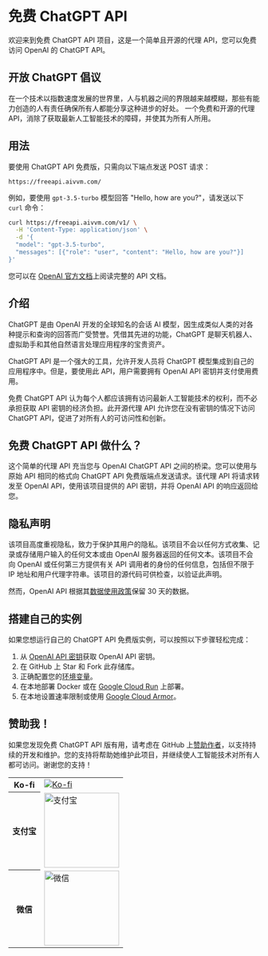 # 免费 ChatGPT API

欢迎来到免费 ChatGPT API 项目，这是一个简单且开源的代理 API，您可以免费访问 OpenAI 的 ChatGPT API。

## 开放 ChatGPT 倡议

在一个技术以指数速度发展的世界里，人与机器之间的界限越来越模糊，那些有能力创造的人有责任确保所有人都能分享这种进步的好处。
一个免费和开源的代理 API，消除了获取最新人工智能技术的障碍，并使其为所有人所用。

## 用法

要使用 ChatGPT API 免费版，只需向以下端点发送 POST 请求：

```raw
https://freeapi.aivvm.com/
```

例如，要使用 `gpt-3.5-turbo` 模型回答 "Hello, how are you?"，请发送以下 `curl` 命令：

```sh
curl https://freeapi.aivvm.com/v1/ \
  -H 'Content-Type: application/json' \
  -d '{
  "model": "gpt-3.5-turbo",
  "messages": [{"role": "user", "content": "Hello, how are you?"}]
}'
```

您可以在 [OpenAI 官方文档](https://platform.openai.com/docs/api-reference/chat/create)上阅读完整的 API 文档。

## 介绍

ChatGPT 是由 OpenAI 开发的全球知名的会话 AI 模型，因生成类似人类的对各种提示和查询的回答而广受赞誉。凭借其先进的功能，ChatGPT 是聊天机器人、虚拟助手和其他自然语言处理应用程序的宝贵资产。

ChatGPT API 是一个强大的工具，允许开发人员将 ChatGPT 模型集成到自己的应用程序中。但是，要使用此 API，用户需要拥有 OpenAI API 密钥并支付使用费用。

免费 ChatGPT API 认为每个人都应该拥有访问最新人工智能技术的权利，而不必承担获取 API 密钥的经济负担。此开源代理 API 允许您在没有密钥的情况下访问 ChatGPT API，促进了对所有人的可访问性和创新。

## 免费 ChatGPT API 做什么？

这个简单的代理 API 充当您与 OpenAI ChatGPT API 之间的桥梁。您可以使用与原始 API 相同的格式向 ChatGPT API 免费版端点发送请求。该代理 API 将请求转发至 OpenAI API，使用该项目提供的 API 密钥，并将 OpenAI API 的响应返回给您。

## 隐私声明

该项目高度重视隐私，致力于保护其用户的隐私。该项目不会以任何方式收集、记录或存储用户输入的任何文本或由 OpenAI 服务器返回的任何文本。该项目不会向 OpenAI 或任何第三方提供有关 API 调用者的身份的任何信息，包括但不限于 IP 地址和用户代理字符串。该项目的源代码可供检查，以验证此声明。

然而，OpenAI API 根据其[数据使用政策](https://platform.openai.com/docs/data-usage-policies)保留 30 天的数据。

## 搭建自己的实例

如果您想运行自己的 ChatGPT API 免费版实例，可以按照以下步骤轻松完成：

1. 从 [OpenAI API 密钥](https://platform.openai.com/account/api-keys)获取 OpenAI API 密钥。
1. 在 GitHub 上 Star 和 Fork 此存储库。
1. 正确配置您的[环境变量](.env.example)。
1. 在本地部署 Docker 或在 [Google Cloud Run](https://cloud.google.com/run) 上部署。
1. 在本地设置速率限制或使用 [Google Cloud Armor](https://cloud.google.com/armor/docs/rate-limiting-overview)。

## 赞助我！

如果您发现免费 ChatGPT API 版有用，请考虑在 GitHub 上[赞助作者](https://github.com/sponsors/ayaka14732)，以支持持续的开发和维护。您的支持将帮助她维护此项目，并继续使人工智能技术对所有人都可访问。谢谢您的支持！

<table>
  <tr>
    <th>Ko-fi</th>
    <td><a href="https://ko-fi.com/freechatgpt"><img src="https://ko-fi.com/img/githubbutton_sm.svg" alt="Ko-fi"></a></td>
  </tr>
  <tr>
    <th>支付宝</th>
    <td><img src="https://ayaka14732.github.io/sponsor/alipay.jpg" alt="支付宝" width="150"></td>
  </tr>
  <tr>
    <th>微信</th>
    <td><img src="https://ayaka14732.github.io/sponsor/wechat.png" alt="微信" width="150"></td>
  </tr>
</table>
